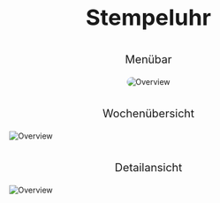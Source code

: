 <p align="center" style="font-size: 40px;font-weight: bold">
Stempeluhr
</p>

<p align="center" style="font-size: 20px;">Menübar</p>
<p align="center">
<picture >
  <source media="(prefers-color-scheme: dark)" srcset="https://github.com/WINBIGFOX/Stempeluhr/blob/main/.github/images/menubar.png?raw=true">
  <img style="border-radius: 10px; max-width: 380px" alt="Overview" src="https://github.com/WINBIGFOX/Stempeluhr/blob/main/.github/images/menubarLight.png?raw=true">
</picture>
<br/>
<br/>
<p align="center" style="font-size: 20px;">Wochenübersicht</p>
<picture>
  <source media="(prefers-color-scheme: dark)" srcset="https://github.com/WINBIGFOX/Stempeluhr/blob/main/.github/images/overview.png?raw=true">
  <img alt="Overview" src="https://github.com/WINBIGFOX/Stempeluhr/blob/main/.github/images/overviewLight.png?raw=true">
</picture>
<br/>
<br/>
<p align="center" style="font-size: 20px;">Detailansicht</p>
<picture >
  <source media="(prefers-color-scheme: dark)" srcset="https://github.com/WINBIGFOX/Stempeluhr/blob/main/.github/images/day.png?raw=true">
  <img alt="Overview" src="https://github.com/WINBIGFOX/Stempeluhr/blob/main/.github/images/dayLight.png?raw=true">
</picture>
</p>
